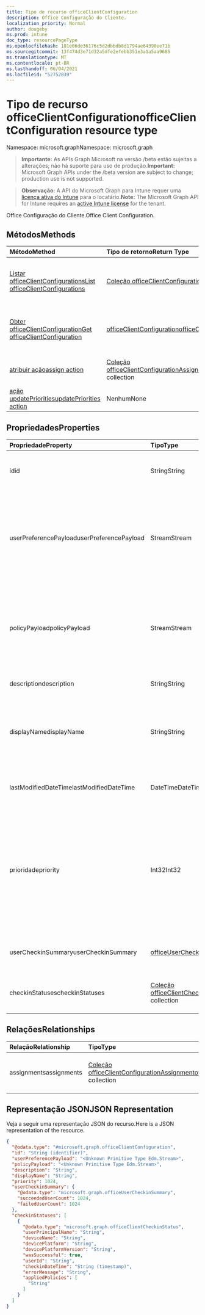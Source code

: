 ```yaml
---
title: Tipo de recurso officeClientConfiguration
description: Office Configuração do Cliente.
localization_priority: Normal
author: dougeby
ms.prod: intune
doc_type: resourcePageType
ms.openlocfilehash: 181e06de36176c5d2dbbdb8d1794ae64390ee71b
ms.sourcegitcommit: 13f474d3e71d32a5dfe2efebb351e3a1a5aa9685
ms.translationtype: MT
ms.contentlocale: pt-BR
ms.lasthandoff: 06/04/2021
ms.locfileid: "52752839"
---
```

# <a name="officeclientconfiguration-resource-type"></a><span data-ttu-id="7cab2-103">Tipo de recurso officeClientConfiguration</span><span class="sxs-lookup"><span data-stu-id="7cab2-103">officeClientConfiguration resource type</span></span>

<span data-ttu-id="7cab2-104">Namespace: microsoft.graph</span><span class="sxs-lookup"><span data-stu-id="7cab2-104">Namespace: microsoft.graph</span></span>

> <span data-ttu-id="7cab2-105">**Importante:** As APIs Graph Microsoft na versão /beta estão sujeitas a alterações; não há suporte para uso de produção.</span><span class="sxs-lookup"><span data-stu-id="7cab2-105">**Important:** Microsoft Graph APIs under the /beta version are subject to change; production use is not supported.</span></span>

> <span data-ttu-id="7cab2-106">**Observação:** A API do Microsoft Graph para Intune requer uma [licença ativa do Intune](https://go.microsoft.com/fwlink/?linkid=839381) para o locatário.</span><span class="sxs-lookup"><span data-stu-id="7cab2-106">**Note:** The Microsoft Graph API for Intune requires an [active Intune license](https://go.microsoft.com/fwlink/?linkid=839381) for the tenant.</span></span>

<span data-ttu-id="7cab2-107">Office Configuração do Cliente.</span><span class="sxs-lookup"><span data-stu-id="7cab2-107">Office Client Configuration.</span></span>

## <a name="methods"></a><span data-ttu-id="7cab2-108">Métodos</span><span class="sxs-lookup"><span data-stu-id="7cab2-108">Methods</span></span>
|<span data-ttu-id="7cab2-109">Método</span><span class="sxs-lookup"><span data-stu-id="7cab2-109">Method</span></span>|<span data-ttu-id="7cab2-110">Tipo de retorno</span><span class="sxs-lookup"><span data-stu-id="7cab2-110">Return Type</span></span>|<span data-ttu-id="7cab2-111">Descrição</span><span class="sxs-lookup"><span data-stu-id="7cab2-111">Description</span></span>|
|:---|:---|:---|
|[<span data-ttu-id="7cab2-112">Listar officeClientConfigurations</span><span class="sxs-lookup"><span data-stu-id="7cab2-112">List officeClientConfigurations</span></span>](../api/intune-cirrus-officeclientconfiguration-list.md)|<span data-ttu-id="7cab2-113">[Coleção officeClientConfiguration](../resources/intune-cirrus-officeclientconfiguration.md)</span><span class="sxs-lookup"><span data-stu-id="7cab2-113">[officeClientConfiguration](../resources/intune-cirrus-officeclientconfiguration.md) collection</span></span>|<span data-ttu-id="7cab2-114">Listar propriedades e relações dos [objetos officeClientConfiguration.](../resources/intune-cirrus-officeclientconfiguration.md)</span><span class="sxs-lookup"><span data-stu-id="7cab2-114">List properties and relationships of the [officeClientConfiguration](../resources/intune-cirrus-officeclientconfiguration.md) objects.</span></span>|
|[<span data-ttu-id="7cab2-115">Obter officeClientConfiguration</span><span class="sxs-lookup"><span data-stu-id="7cab2-115">Get officeClientConfiguration</span></span>](../api/intune-cirrus-officeclientconfiguration-get.md)|[<span data-ttu-id="7cab2-116">officeClientConfiguration</span><span class="sxs-lookup"><span data-stu-id="7cab2-116">officeClientConfiguration</span></span>](../resources/intune-cirrus-officeclientconfiguration.md)|<span data-ttu-id="7cab2-117">Leia propriedades e relações do [objeto officeClientConfiguration.](../resources/intune-cirrus-officeclientconfiguration.md)</span><span class="sxs-lookup"><span data-stu-id="7cab2-117">Read properties and relationships of the [officeClientConfiguration](../resources/intune-cirrus-officeclientconfiguration.md) object.</span></span>|
|[<span data-ttu-id="7cab2-118">atribuir ação</span><span class="sxs-lookup"><span data-stu-id="7cab2-118">assign action</span></span>](../api/intune-cirrus-officeclientconfiguration-assign.md)|<span data-ttu-id="7cab2-119">[Coleção officeClientConfigurationAssignment](../resources/intune-cirrus-officeclientconfigurationassignment.md)</span><span class="sxs-lookup"><span data-stu-id="7cab2-119">[officeClientConfigurationAssignment](../resources/intune-cirrus-officeclientconfigurationassignment.md) collection</span></span>|<span data-ttu-id="7cab2-120">Substitua todos os grupos direcionados por uma política.</span><span class="sxs-lookup"><span data-stu-id="7cab2-120">Replace all targeted groups for a policy.</span></span>|
|[<span data-ttu-id="7cab2-121">ação updatePriorities</span><span class="sxs-lookup"><span data-stu-id="7cab2-121">updatePriorities action</span></span>](../api/intune-cirrus-officeclientconfiguration-updatepriorities.md)|<span data-ttu-id="7cab2-122">Nenhum</span><span class="sxs-lookup"><span data-stu-id="7cab2-122">None</span></span>|<span data-ttu-id="7cab2-123">Atualizar prioridades de política.</span><span class="sxs-lookup"><span data-stu-id="7cab2-123">Update policy priorities.</span></span>|

## <a name="properties"></a><span data-ttu-id="7cab2-124">Propriedades</span><span class="sxs-lookup"><span data-stu-id="7cab2-124">Properties</span></span>
|<span data-ttu-id="7cab2-125">Propriedade</span><span class="sxs-lookup"><span data-stu-id="7cab2-125">Property</span></span>|<span data-ttu-id="7cab2-126">Tipo</span><span class="sxs-lookup"><span data-stu-id="7cab2-126">Type</span></span>|<span data-ttu-id="7cab2-127">Descrição</span><span class="sxs-lookup"><span data-stu-id="7cab2-127">Description</span></span>|
|:---|:---|:---|
|<span data-ttu-id="7cab2-128">id</span><span class="sxs-lookup"><span data-stu-id="7cab2-128">id</span></span>|<span data-ttu-id="7cab2-129">String</span><span class="sxs-lookup"><span data-stu-id="7cab2-129">String</span></span>|<span data-ttu-id="7cab2-130">ID da política de configuração do cliente do office.</span><span class="sxs-lookup"><span data-stu-id="7cab2-130">Id of the office client configuration policy.</span></span>|
|<span data-ttu-id="7cab2-131">userPreferencePayload</span><span class="sxs-lookup"><span data-stu-id="7cab2-131">userPreferencePayload</span></span>|<span data-ttu-id="7cab2-132">Stream</span><span class="sxs-lookup"><span data-stu-id="7cab2-132">Stream</span></span>|<span data-ttu-id="7cab2-133">Configurações de preferência Cadeia de caracteres JSON no formato binário, esses valores podem ser substituídos pelo usuário.</span><span class="sxs-lookup"><span data-stu-id="7cab2-133">Preference settings JSON string in binary format, these values can be overridden by the user.</span></span>|
|<span data-ttu-id="7cab2-134">policyPayload</span><span class="sxs-lookup"><span data-stu-id="7cab2-134">policyPayload</span></span>|<span data-ttu-id="7cab2-135">Stream</span><span class="sxs-lookup"><span data-stu-id="7cab2-135">Stream</span></span>|<span data-ttu-id="7cab2-136">Configurações de política Cadeia de caracteres JSON em formato binário, esses valores não podem ser alterados pelo usuário.</span><span class="sxs-lookup"><span data-stu-id="7cab2-136">Policy settings JSON string in binary format, these values cannot be changed by the user.</span></span>|
|<span data-ttu-id="7cab2-137">description</span><span class="sxs-lookup"><span data-stu-id="7cab2-137">description</span></span>|<span data-ttu-id="7cab2-138">String</span><span class="sxs-lookup"><span data-stu-id="7cab2-138">String</span></span>|<span data-ttu-id="7cab2-139">Ainda não documentado</span><span class="sxs-lookup"><span data-stu-id="7cab2-139">Not yet documented</span></span>|
|<span data-ttu-id="7cab2-140">displayName</span><span class="sxs-lookup"><span data-stu-id="7cab2-140">displayName</span></span>|<span data-ttu-id="7cab2-141">String</span><span class="sxs-lookup"><span data-stu-id="7cab2-141">String</span></span>|<span data-ttu-id="7cab2-142">O administrador forneceu a descrição da política de configuração do cliente do office.</span><span class="sxs-lookup"><span data-stu-id="7cab2-142">Admin provided description of the office client configuration policy.</span></span>|
|<span data-ttu-id="7cab2-143">lastModifiedDateTime</span><span class="sxs-lookup"><span data-stu-id="7cab2-143">lastModifiedDateTime</span></span>|<span data-ttu-id="7cab2-144">DateTime</span><span class="sxs-lookup"><span data-stu-id="7cab2-144">DateTime</span></span>|<span data-ttu-id="7cab2-145">Carimbo de data da última modificação da política.</span><span class="sxs-lookup"><span data-stu-id="7cab2-145">Last modified datetime stamp of the policy.</span></span>|
|<span data-ttu-id="7cab2-146">prioridade</span><span class="sxs-lookup"><span data-stu-id="7cab2-146">priority</span></span>|<span data-ttu-id="7cab2-147">Int32</span><span class="sxs-lookup"><span data-stu-id="7cab2-147">Int32</span></span>|<span data-ttu-id="7cab2-148">O valor de prioridade deve ser o valor exclusivo para cada política em um locatário e será usado para resolução de conflitos, valores mais baixos a prioridade média é alta.</span><span class="sxs-lookup"><span data-stu-id="7cab2-148">Priority value should be unique value for each policy under a tenant and will be used for conflict resolution, lower values mean priority is high.</span></span>|
|<span data-ttu-id="7cab2-149">userCheckinSummary</span><span class="sxs-lookup"><span data-stu-id="7cab2-149">userCheckinSummary</span></span>|[<span data-ttu-id="7cab2-150">officeUserCheckinSummary</span><span class="sxs-lookup"><span data-stu-id="7cab2-150">officeUserCheckinSummary</span></span>](../resources/intune-cirrus-officeusercheckinsummary.md)|<span data-ttu-id="7cab2-151">Resumo de check-in do usuário para a política.</span><span class="sxs-lookup"><span data-stu-id="7cab2-151">User check-in summary for the policy.</span></span>|
|<span data-ttu-id="7cab2-152">checkinStatuses</span><span class="sxs-lookup"><span data-stu-id="7cab2-152">checkinStatuses</span></span>|<span data-ttu-id="7cab2-153">[Coleção officeClientCheckinStatus](../resources/intune-cirrus-officeclientcheckinstatus.md)</span><span class="sxs-lookup"><span data-stu-id="7cab2-153">[officeClientCheckinStatus](../resources/intune-cirrus-officeclientcheckinstatus.md) collection</span></span>|<span data-ttu-id="7cab2-154">Lista de status de check-in do cliente do office.</span><span class="sxs-lookup"><span data-stu-id="7cab2-154">List of office Client check-in status.</span></span>|

## <a name="relationships"></a><span data-ttu-id="7cab2-155">Relações</span><span class="sxs-lookup"><span data-stu-id="7cab2-155">Relationships</span></span>
|<span data-ttu-id="7cab2-156">Relação</span><span class="sxs-lookup"><span data-stu-id="7cab2-156">Relationship</span></span>|<span data-ttu-id="7cab2-157">Tipo</span><span class="sxs-lookup"><span data-stu-id="7cab2-157">Type</span></span>|<span data-ttu-id="7cab2-158">Descrição</span><span class="sxs-lookup"><span data-stu-id="7cab2-158">Description</span></span>|
|:---|:---|:---|
|<span data-ttu-id="7cab2-159">assignments</span><span class="sxs-lookup"><span data-stu-id="7cab2-159">assignments</span></span>|<span data-ttu-id="7cab2-160">[Coleção officeClientConfigurationAssignment](../resources/intune-cirrus-officeclientconfigurationassignment.md)</span><span class="sxs-lookup"><span data-stu-id="7cab2-160">[officeClientConfigurationAssignment](../resources/intune-cirrus-officeclientconfigurationassignment.md) collection</span></span>|<span data-ttu-id="7cab2-161">A lista de atribuições de grupo para a política.</span><span class="sxs-lookup"><span data-stu-id="7cab2-161">The list of group assignments for the policy.</span></span>|

## <a name="json-representation"></a><span data-ttu-id="7cab2-162">Representação JSON</span><span class="sxs-lookup"><span data-stu-id="7cab2-162">JSON Representation</span></span>
<span data-ttu-id="7cab2-163">Veja a seguir uma representação JSON do recurso.</span><span class="sxs-lookup"><span data-stu-id="7cab2-163">Here is a JSON representation of the resource.</span></span>
<!-- {
  "blockType": "resource",
  "keyProperty": "id",
  "@odata.type": "microsoft.graph.officeClientConfiguration"
}
-->
``` json
{
  "@odata.type": "#microsoft.graph.officeClientConfiguration",
  "id": "String (identifier)",
  "userPreferencePayload": "<Unknown Primitive Type Edm.Stream>",
  "policyPayload": "<Unknown Primitive Type Edm.Stream>",
  "description": "String",
  "displayName": "String",
  "priority": 1024,
  "userCheckinSummary": {
    "@odata.type": "microsoft.graph.officeUserCheckinSummary",
    "succeededUserCount": 1024,
    "failedUserCount": 1024
  },
  "checkinStatuses": [
    {
      "@odata.type": "microsoft.graph.officeClientCheckinStatus",
      "userPrincipalName": "String",
      "deviceName": "String",
      "devicePlatform": "String",
      "devicePlatformVersion": "String",
      "wasSuccessful": true,
      "userId": "String",
      "checkinDateTime": "String (timestamp)",
      "errorMessage": "String",
      "appliedPolicies": [
        "String"
      ]
    }
  ]
}
```




